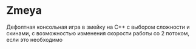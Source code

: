 # Zmeya
Дефолтная консольная игра в змейку на С++ с выбором сложности и скинами, с возможностью изменения скорости работы со 2 потоком, если это необходимо

